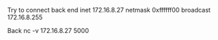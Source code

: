 Try to connect back end
inet 172.16.8.27 netmask 0xffffff00 broadcast 172.16.8.255

Back
nc -v 172.16.8.27 5000
